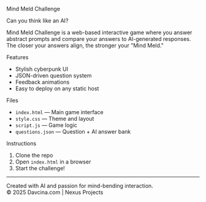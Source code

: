 Mind Meld Challenge

Can you think like an AI?

Mind Meld Challenge is a web-based interactive game where you answer abstract prompts and compare your answers to AI-generated responses. The closer your answers align, the stronger your "Mind Meld."

Features
- Stylish cyberpunk UI
- JSON-driven question system
- Feedback animations
- Easy to deploy on any static host

Files
- `index.html` — Main game interface
- `style.css` — Theme and layout
- `script.js` — Game logic
- `questions.json` — Question + AI answer bank

Instructions
1. Clone the repo
2. Open `index.html` in a browser
3. Start the challenge!

---

Created with AI and passion for mind-bending interaction.  
© 2025 Davcina.com | Nexus Projects  
